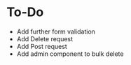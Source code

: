 # To-Do 

- Add further form validation 
- Add Delete request 
- Add Post request 
- Add admin component to bulk delete